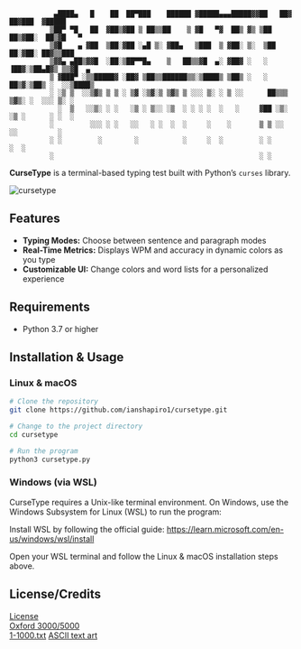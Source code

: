 ```text
           ▄████▄   █    ██  ██▀███    ██████ ▓█████▄▄▄█████▓▓██   ██▓ ██▓███  ▓█████ 
          ▒██▀ ▀█   ██  ▓██▒▓██ ▒ ██▒▒██    ▒ ▓█   ▀▓  ██▒ ▓▒ ▒██  ██▒▓██░  ██▒▓█   ▀ 
          ▒▓█    ▄ ▓██  ▒██░▓██ ░▄█ ▒░ ▓██▄   ▒███  ▒ ▓██░ ▒░  ▒██ ██░▓██░ ██▓▒▒███   
          ▒▓▓▄ ▄██▒▓▓█  ░██░▒██▀▀█▄    ▒   ██▒▒▓█  ▄░ ▓██▓ ░   ░ ▐██▓░▒██▄█▓▒ ▒▒▓█  ▄ 
          ▒ ▓███▀ ░▒▒█████▓ ░██▓ ▒██▒▒██████▒▒░▒████▒ ▒██▒ ░   ░ ██▒▓░▒██▒ ░  ░░▒████▒
          ░ ░▒ ▒  ░░▒▓▒ ▒ ▒ ░ ▒▓ ░▒▓░▒ ▒▓▒ ▒ ░░░ ▒░ ░ ▒ ░░      ██▒▒▒ ▒▓▒░ ░  ░░░ ▒░ ░
            ░  ▒   ░░▒░ ░ ░   ░▒ ░ ▒░░ ░▒  ░ ░ ░ ░  ░   ░     ▓██ ░▒░ ░▒ ░      ░ ░  ░
          ░         ░░░ ░ ░   ░░   ░ ░  ░  ░     ░    ░       ▒ ▒ ░░  ░░          ░   
          ░ ░         ░        ░           ░     ░  ░         ░ ░                 ░  ░
          ░                                                   ░ ░                     
```
**CurseType** is a terminal-based typing test built with Python’s `curses` library.  

![cursetype](https://github.com/user-attachments/assets/d58d8d89-828f-4b83-b378-0ca85b6fb93b)

## Features

- **Typing Modes:** Choose between sentence and paragraph modes
- **Real-Time Metrics:** Displays WPM and accuracy in dynamic colors as you type
- **Customizable UI:** Change colors and word lists for a personalized experience

## Requirements

- Python 3.7 or higher

## Installation & Usage

### Linux & macOS

```bash
# Clone the repository
git clone https://github.com/ianshapiro1/cursetype.git

# Change to the project directory
cd cursetype

# Run the program
python3 cursetype.py
```
### Windows (via WSL)
CurseType requires a Unix-like terminal environment. On Windows, use the Windows Subsystem for Linux (WSL) to run the program:

Install WSL by following the official guide:
https://learn.microsoft.com/en-us/windows/wsl/install

Open your WSL terminal and follow the Linux & macOS installation steps above.
## License/Credits  
[License](LICENSE.txt)  
[Oxford 3000/5000](https://github.com/tgmgroup/Word-List-from-Oxford-Longman-5000)  
[1-1000.txt](https://gist.github.com/deekayen/4148741)
[ASCII text art](http://www.patorjk.com/software/taag) 
